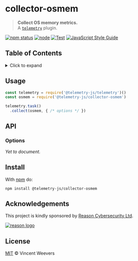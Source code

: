 # collector-osmem

> **Collect OS memory metrics.**  
> A [`telemetry`](https://github.com/telemetry-js/telemetry) plugin.

[![npm status](http://img.shields.io/npm/v/@telemetry-js/collector-osmem.svg)](https://www.npmjs.org/package/@telemetry-js/collector-osmem)
[![node](https://img.shields.io/node/v/@telemetry-js/collector-osmem.svg)](https://www.npmjs.org/package/@telemetry-js/collector-osmem)
[![Test](https://github.com/telemetry-js/collector-osmem/workflows/Test/badge.svg?branch=main)](https://github.com/telemetry-js/collector-osmem/actions)
[![JavaScript Style Guide](https://img.shields.io/badge/code_style-standard-brightgreen.svg)](https://standardjs.com)

## Table of Contents

<details><summary>Click to expand</summary>

- [Usage](#usage)
- [API](#api)
  - [Options](#options)
- [Install](#install)
- [Acknowledgements](#acknowledgements)
- [License](#license)

</details>

## Usage

```js
const telemetry = require('@telemetry-js/telemetry')()
const osmem = require('@telemetry-js/collector-osmem')

telemetry.task()
  .collect(osmem, { /* options */ })
```

## API

### Options

_Yet to document._

## Install

With [npm](https://npmjs.org) do:

```
npm install @telemetry-js/collector-osmem
```

## Acknowledgements

This project is kindly sponsored by [Reason Cybersecurity Ltd](https://reasonsecurity.com).

[![reason logo](https://cdn.reasonsecurity.com/github-assets/reason_signature_logo.png)](https://reasonsecurity.com)

## License

[MIT](LICENSE) © Vincent Weevers
